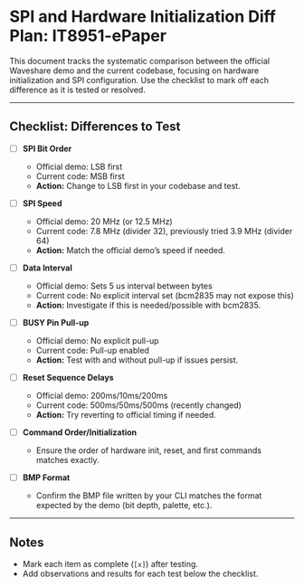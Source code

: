 # SPI and Hardware Initialization Diff Plan: IT8951-ePaper

This document tracks the systematic comparison between the official Waveshare demo and the current codebase, focusing on hardware initialization and SPI configuration. Use the checklist to mark off each difference as it is tested or resolved.

---

## Checklist: Differences to Test

- [ ] **SPI Bit Order**
  - Official demo: LSB first
  - Current code: MSB first
  - **Action:** Change to LSB first in your codebase and test.

- [ ] **SPI Speed**
  - Official demo: 20 MHz (or 12.5 MHz)
  - Current code: 7.8 MHz (divider 32), previously tried 3.9 MHz (divider 64)
  - **Action:** Match the official demo’s speed if needed.

- [ ] **Data Interval**
  - Official demo: Sets 5 us interval between bytes
  - Current code: No explicit interval set (bcm2835 may not expose this)
  - **Action:** Investigate if this is needed/possible with bcm2835.

- [ ] **BUSY Pin Pull-up**
  - Official demo: No explicit pull-up
  - Current code: Pull-up enabled
  - **Action:** Test with and without pull-up if issues persist.

- [ ] **Reset Sequence Delays**
  - Official demo: 200ms/10ms/200ms
  - Current code: 500ms/50ms/500ms (recently changed)
  - **Action:** Try reverting to official timing if needed.

- [ ] **Command Order/Initialization**
  - Ensure the order of hardware init, reset, and first commands matches exactly.

- [ ] **BMP Format**
  - Confirm the BMP file written by your CLI matches the format expected by the demo (bit depth, palette, etc.).

---

## Notes
- Mark each item as complete (`[x]`) after testing.
- Add observations and results for each test below the checklist. 